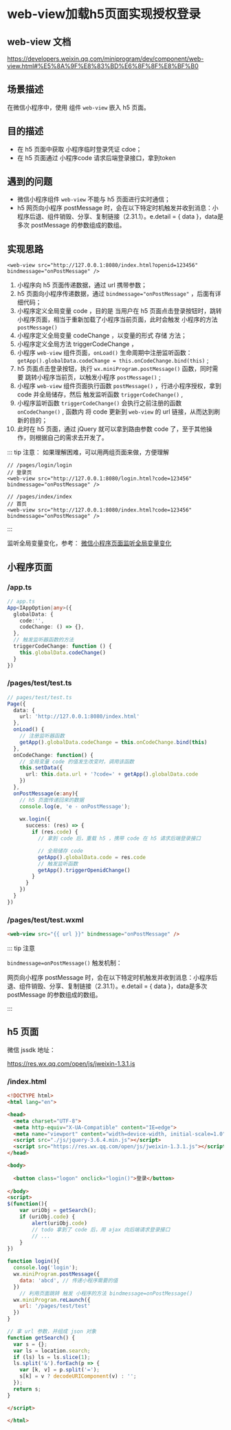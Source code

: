 # web-view加载h5页面实现授权登录

## web-view 文档

https://developers.weixin.qq.com/miniprogram/dev/component/web-view.html#%E5%8A%9F%E8%83%BD%E6%8F%8F%E8%BF%B0

## 场景描述

在微信小程序中，使用 组件 `web-view` 嵌入 h5 页面。

## 目的描述

- 在 h5 页面中获取 小程序临时登录凭证 cdoe；
- 在 h5 页面通过 小程序code 请求后端登录接口，拿到token

## 遇到的问题

- 微信小程序组件 `web-view` 不能与 h5 页面进行实时通信；
- h5 网页向小程序 postMessage 时，会在以下特定时机触发并收到消息：小程序后退、组件销毁、分享、复制链接（2.31.1）。e.detail = { data }，data是多次 postMessage 的参数组成的数组。

## 实现思路

```
<web-view src="http://127.0.0.1:8080/index.html?openid=123456" bindmessage="onPostMessage" />
```

1. 小程序向 h5 页面传递数据，通过 url 携带参数；
2. h5 页面向小程序传递数据，通过 `bindmessage="onPostMessage"` ，后面有详细代码；
3. 小程序定义全局变量 code ，目的是 当用户在 h5 页面点击登录按钮时，跳转小程序页面，相当于重新加载了小程序当前页面，此时会触发 小程序的方法 `postMessage()`
4. 小程序定义全局变量 codeChange ，以变量的形式 存储 方法；
5. 小程序定义全局方法 triggerCodeChange ，
6. 小程序 `web-view` 组件页面，`onLoad()` 生命周期中注册监听函数： `getApp().globalData.codeChange = this.onCodeChange.bind(this)` ;
7. h5 页面点击登录按钮，执行 `wx.miniProgram.postMessage()` 函数，同时需要 跳转小程序当前页，以触发小程序 `postMessage()` ;
8. 小程序 `web-view` 组件页面执行函数 `postMessage()` ，行进小程序授权，拿到 code 并全局储存，然后 触发监听函数 `triggerCodeChange()` , 
9. 小程序监听函数 `triggerCodeChange()` 会执行之前注册的函数 `onCodeChange()` , 函数内 将 code 更新到 `web-view` 的 url 链接，从而达到刷新的目的；
10. 此时在 h5 页面，通过 jQuery 就可以拿到路由参数 code 了，至于其他操作，则根据自己的需求去开发了。


::: tip
注意：
如果理解困难，可以用两组页面来做，方便理解

```
// /pages/login/login
// 登录页
<web-view src="http://127.0.0.1:8080/login.html?code=123456" bindmessage="onPostMessage" />
```

```
// /pages/index/index
// 首页
<web-view src="http://127.0.0.1:8080/index.html?code=123456" bindmessage="onPostMessage" />
```

:::

监听全局变量变化，参考：
[微信小程序页面监听全局变量变化](https://blog.csdn.net/kilig_CSM/article/details/130111032)


## 小程序页面

### /app.ts

```ts
// app.ts
App<IAppOption|any>({
  globalData: {
    code:'',
    codeChange: () => {},
  },
  // 触发监听器函数的方法
  triggerCodeChange: function () {
    this.globalData.codeChange()
  }
})
```


### /pages/test/test.ts


```ts
// pages/test/test.ts
Page({
  data: {
    url: 'http://127.0.0.1:8080/index.html'
  },
  onLoad() {
    // 注册监听器函数
    getApp().globalData.codeChange = this.onCodeChange.bind(this)
  },
  onCodeChange: function() {
    // 全局变量 code 的值发生改变时，调用该函数
    this.setData({
      url: this.data.url + '?code=' + getApp().globalData.code
    })
  },
  onPostMessage(e:any){
    // h5 页面传递回来的数据
    console.log(e, 'e - onPostMessage');
    
    wx.login({
      success: (res) => {
        if (res.code) {
          // 拿到 code 后，重载 h5 ，携带 code 在 h5 请求后端登录接口

          // 全局储存 code
          getApp().globalData.code = res.code
          // 触发监听函数
          getApp().triggerOpenidChange()
        }
      }
    })
  }
})
```

### /pages/test/test.wxml

```html
<web-view src="{{ url }}" bindmessage="onPostMessage" />
```

::: tip 注意

`bindmessage=onPostMessage()` 触发机制：

网页向小程序 postMessage 时，会在以下特定时机触发并收到消息：小程序后退、组件销毁、分享、复制链接（2.31.1）。e.detail = { data }，data是多次 postMessage 的参数组成的数组。

:::


## h5 页面

微信 jssdk 地址：

https://res.wx.qq.com/open/js/jweixin-1.3.1.js

### /index.html

```html
<!DOCTYPE html>
<html lang="en">

<head>
  <meta charset="UTF-8">
  <meta http-equiv="X-UA-Compatible" content="IE=edge">
  <meta name="viewport" content="width=device-width, initial-scale=1.0">
  <script src="./js/jquery-3.6.4.min.js"></script>
  <script src="https://res.wx.qq.com/open/js/jweixin-1.3.1.js"></script>
</head>

<body>
  
  <button class="logon" onclick="login()">登录</button>
  
</body>
<script>
$(function(){
	var uriObj = getSearch();
	if (uriObj.code) {
		alert(uriObj.code)
		// todo 拿到了 code 后，用 ajax 向后端请求登录接口
		// ...
	}
})

function login(){
  console.log('login');
  wx.miniProgram.postMessage({
    data: 'abcd', // 传递小程序需要的值
  })
	// 利用页面跳转 触发 小程序的方法 bindmessage=onPostMessage()
  wx.miniProgram.reLaunch({
    url: '/pages/test/test'
  })
}

// 拿 url 参数，并组成 json 对象
function getSearch() {
  var s = {};
  var ls = location.search;
  if (ls) ls = ls.slice(1);
  ls.split('&').forEach(p => {
    var [k, v] = p.split('=');
    s[k] = v ? decodeURIComponent(v) : '';
  });
  return s;
}

</script>

</html>
```